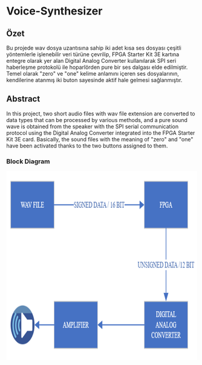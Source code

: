 # Voice-Synthesizer

## Özet
Bu projede wav dosya uzantısına sahip iki adet kısa ses dosyası çeşitli yöntemlerle 
işlenebilir veri türüne çevrilip, FPGA Starter Kit 3E kartına entegre olarak yer alan Digital 
Analog Converter kullanılarak SPI seri haberleşme protokolü ile hoparlörden pure bir ses 
dalgası elde edilmiştir. Temel olarak "zero" ve "one" kelime anlamını içeren ses dosyalarının, 
kendilerine atanmış iki buton sayesinde aktif hale gelmesi sağlanmıştır.

## Abstract
In this project, two short audio files with wav file extension are converted to data 
types that can be processed by various methods, and a pure sound wave is obtained from the 
speaker with the SPI serial communication protocol using the Digital Analog Converter 
integrated into the FPGA Starter Kit 3E card. Basically, the sound files with the meaning of 
"zero" and "one" have been activated thanks to the two buttons assigned to them.


### Block Diagram
<p align="center">
  <img width="800" height="500" src="https://raw.githubusercontent.com/kurtasli/Voice-Synthesizer/main/block_diagram.png?token=GHSAT0AAAAAAB7GM65QZ74TAX2ZIY4SJPLKY7YEDEQ">
</p>


